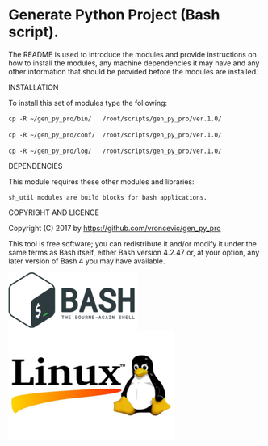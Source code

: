 Generate Python Project (Bash script).
================================================================================

The README is used to introduce the modules and provide instructions on
how to install the modules, any machine dependencies it may have and any
other information that should be provided before the modules are installed.

INSTALLATION

To install this set of modules type the following:

	cp -R ~/gen_py_pro/bin/   /root/scripts/gen_py_pro/ver.1.0/

	cp -R ~/gen_py_pro/conf/  /root/scripts/gen_py_pro/ver.1.0/

	cp -R ~/gen_py_pro/log/   /root/scripts/gen_py_pro/ver.1.0/

DEPENDENCIES

This module requires these other modules and libraries:

	sh_util modules are build blocks for bash applications.

COPYRIGHT AND LICENCE

Copyright (C) 2017 by https://github.com/vroncevic/gen_py_pro

This tool is free software; you can redistribute it and/or modify
it under the same terms as Bash itself, either Bash version 4.2.47 or,
at your option, any later version of Bash 4 you may have available.

![alt tag](https://raw.githubusercontent.com/vroncevic/gen_py_pro/master/bash_logo.png)
![alt tag](https://raw.githubusercontent.com/vroncevic/gen_py_pro/master/linux_logo.jpg)

